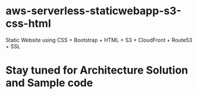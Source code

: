 # aws-serverless-staticwebapp-s3-css-html
Static Website using CSS + Bootstrap + HTML + S3 + CloudFront + Route53 + SSL

# Stay tuned for Architecture Solution and Sample code
